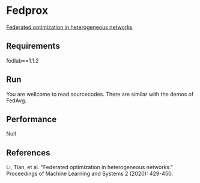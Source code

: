 # Fedprox

[Federated optimization in heterogeneous networks](https://proceedings.mlsys.org/papers/2020/176)

## Requirements

fedlab==1.1.2

## Run

You are wellcome to read sourcecodes. There are similar with the demos of FedAvg.

## Performance

Null

## References

Li, Tian, et al. "Federated optimization in heterogeneous networks." Proceedings of Machine Learning and Systems 2 (2020): 429-450.

